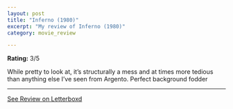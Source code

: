 ```yaml
---
layout: post
title: "Inferno (1980)"
excerpt: "My review of Inferno (1980)"
category: movie_review

---
```


**Rating:** 3/5

While pretty to look at, it’s structurally a mess and at times more tedious than anything else I’ve seen from Argento. Perfect background fodder

<hr>

[See Review on Letterboxd](https://boxd.it/2ZAAJX)
